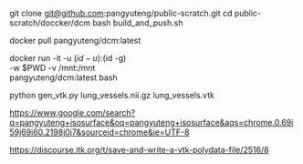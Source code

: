 
git clone git@github.com:pangyuteng/public-scratch.git
cd public-scratch/doccker/dcm
bash build_and_push.sh


docker pull pangyuteng/dcm:latest

docker run -it -u $(id -u):$(id -g) \
    -w $PWD -v /mnt:/mnt \
    pangyuteng/dcm:latest bash

python gen_vtk.py lung_vessels.nii.gz lung_vessels.vtk


https://www.google.com/search?q=pangyuteng+isosurface&oq=pangyuteng+isosurface&aqs=chrome.0.69i59j69i60.2198j0j7&sourceid=chrome&ie=UTF-8

https://discourse.itk.org/t/save-and-write-a-vtk-polydata-file/2516/8

